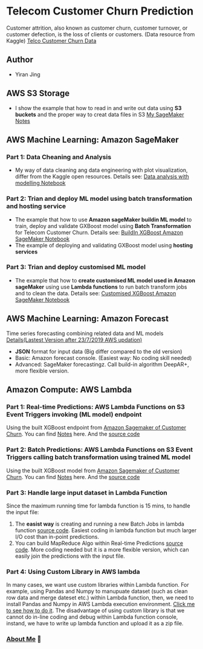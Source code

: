 # Telecom Customer Churn Prediction
Customer attrition, also known as customer churn, customer turnover, or customer defection, is the loss of clients or customers. (Data resource from Kaggle) [Telco Customer Churn Data](https://www.kaggle.com/blastchar/telco-customer-churn/kernels)
## Author
- Yiran Jing


## AWS S3 Storage
- I show the example that how to read in and write out data using **S3 buckets** and the proper way to creat data files in S3 [My SageMaker Notes](https://github.com/YiranJing/BigDataAnalysis/blob/master/AWS_SageMaker_CustomerChurn/SageMakerNotes/TrainDeployBuildinModel.pdf)

## AWS Machine Learning: Amazon SageMaker
### Part 1: Data Cheaning and Analysis
- My way of data cleaning ang data engineering with plot visualization, differ from the Kaggle open resources. Details see: [Data analysis with modelling Notebook](https://github.com/YiranJing/BigDataAnalysis/blob/master/AWS_SageMaker_CustomerChurn/notebook/ChurnDataAnalysis/Churn_Example.ipynb)

### Part 2: Trian and deploy ML model using batch transformation and hosting service
- The example that how to use **Amazon sageMaker buildin ML model** to train, deploy and validate GXBoost model using **Batch Transformation** for Telecom Customer Churn. Details see: [BuildIn XGBoost Amazon SageMaker Notebook](https://github.com/YiranJing/BigDataAnalysis/blob/master/AWS_SageMaker_CustomerChurn/notebook/AmazonSageMaker/AWS_BUILTIN_MODEL_DEPLOYMENT.ipynb)
- The example of deploying and validating GXBoost model using **hosting services**
### Part 3: Trian and deploy customised ML model
- The example that how to **create customised ML model used in Amazon sageMaker** using use **Lambda functions** to run batch transform jobs and to clean the data. Details see: [Customised XGBoost Amazon SageMaker Notebook](https://github.com/YiranJing/BigDataAnalysis/blob/master/AWS_SageMaker_CustomerChurn/notebook/AmazonSageMaker/AWS_CUSTOMISED_MODEL_DEPLOYMENT.ipynb)

## AWS Machine Learning: Amazon Forecast 
Time series forecasting combining related data and ML models [Details(Lastest Version after 23/7/2019 AWS updation)](https://github.com/YiranJing/BigDataAnalysis/tree/master/AWS_Forecast_GolfwithWeather)
- **JSON** format for input data (Big differ compared to the old version)
- Basic: Amazon forecast console. (Easiest way: No coding skill needed) 
- Advanced: SageMaker forecastingz. Call build-in algorithm DeepAR+, more flexible version.


## Amazon Compute: AWS Lambda
### Part 1: Real-time Predictions: AWS Lambda Functions on S3 Event Triggers invoking (ML model) endpoint
Using the built XGBoost endpoint from [Amazon Sagemaker of Customer Churn](https://github.com/YiranJing/BigDataAnalysis/tree/master/AWS_SageMaker_CustomerChurn/notebook/AmazonSageMaker). You can find [Notes](https://github.com/YiranJing/BigDataAnalysis/blob/master/AWS_lambda_CustomerChurn/Lambda_Function_Notes.pdf) here. And the [source code](https://github.com/YiranJing/BigDataAnalysis/tree/master/AWS_lambda_CustomerChurn/MyFirstFunction)


### Part 2: Batch Predictions: AWS Lambda Functions on S3 Event Triggers calling batch transformation using trained ML model
Using the built XGBoost model from [Amazon Sagemaker of Customer Churn](https://github.com/YiranJing/BigDataAnalysis/tree/master/AWS_SageMaker_CustomerChurn/notebook/AmazonSageMaker). You can find [Notes](https://github.com/YiranJing/BigDataAnalysis/blob/master/AWS_lambda_callBatch_CustomerChurn/Lambda_Function_Batch_notes.pdf) here. And the [source code](https://github.com/YiranJing/BigDataAnalysis/tree/master/AWS_lambda_callBatch_CustomerChurn/Batch_Transform_Test)



### Part 3: Handle large input dataset in Lambda Function
Since the maximum running time for lambda function is 15 mins, to handle the input file:
1. The **easist way** is creating and running a new Batch Jobs in lambda function [source code](https://github.com/YiranJing/BigDataAnalysis/tree/master/AWS_lambda_callBatch_CustomerChurn/Batch_Transform_Test). Easiest coding in lambda function but much larger I/O cost than in-point predictions.
2. You can build MapReduce Algo within Real-time Predictions [source code](https://github.com/YiranJing/BigDataAnalysis/tree/master/AWS_lambda_CustomerChurn/MyFirstFunction). More coding needed but it is a more flexible version, which can easily join the predictions with the input file.


### Part 4: Using Custom Library in AWS lambda
In many cases, we want use custom libraries within Lambda function. For example, using Pandas and Numpy to manupuate dataset (such as clean row data and merge dateset etc.) within Lambda function, then, we need to install Pandas and Numpy in AWS Lambda execution environment. [Click me to see how to do it](https://docs.aws.amazon.com/lambda/latest/dg/lambda-python-how-to-create-deployment-package.html). The disadvantage of using custom library is that we cannot do in-line coding and debug within Lambda function console, instand, we have to write up lambda function and upload it as a zip file. 




### [About Me](https://github.com/YiranJing/AboutMe/blob/master/README.md) 🌱
